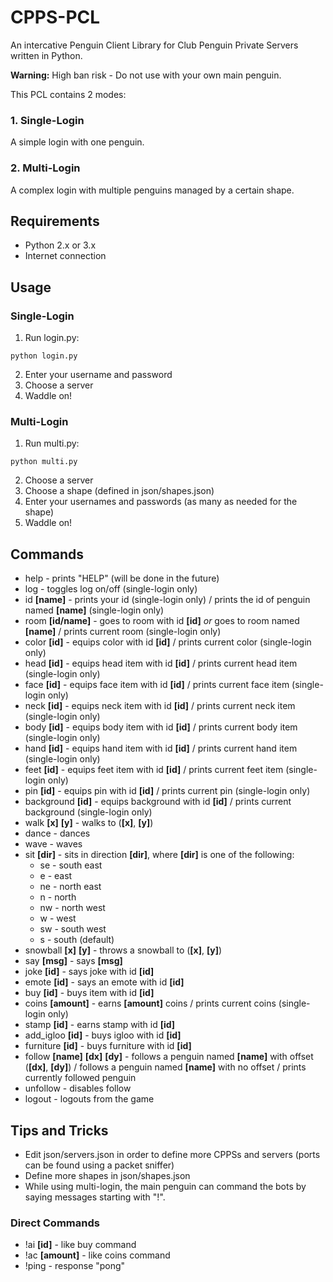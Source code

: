 # CPPS-PCL
An intercative Penguin Client Library for Club Penguin Private Servers written in Python.

**Warning:** High ban risk - Do not use with your own main penguin.

This PCL contains 2 modes:

### 1. Single-Login

A simple login with one penguin.

### 2. Multi-Login

A complex login with multiple penguins managed by a certain shape.

## Requirements
- Python 2.x or 3.x
- Internet connection

## Usage

### Single-Login
1. Run login.py:
```
python login.py
```
2. Enter your username and password
3. Choose a server
4. Waddle on!

### Multi-Login
1. Run multi.py:
```
python multi.py
```
2. Choose a server
3. Choose a shape (defined in json/shapes.json)
4. Enter your usernames and passwords (as many as needed for the shape)
5. Waddle on!

## Commands
- help - prints "HELP" (will be done in the future)
- log - toggles log on/off (single-login only)
- id __[name]__ - prints your id (single-login only) / prints the id of penguin named __[name]__ (single-login only)
- room __[id/name]__ - goes to room with id __[id]__ _or_ goes to room named __[name]__ / prints current room (single-login only)
- color __[id]__ - equips color with id __[id]__ / prints current color (single-login only)
- head __[id]__ - equips head item with id __[id]__ / prints current head item (single-login only)
- face __[id]__ - equips face item with id __[id]__ / prints current face item (single-login only)
- neck __[id]__ - equips neck item with id __[id]__ / prints current neck item (single-login only)
- body __[id]__ - equips body item with id __[id]__ / prints current body item (single-login only)
- hand __[id]__ - equips hand item with id __[id]__ / prints current hand item (single-login only)
- feet __[id]__ - equips feet item with id __[id]__ / prints current feet item (single-login only)
- pin __[id]__ - equips pin with id __[id]__ / prints current pin (single-login only)
- background __[id]__ - equips background with id __[id]__ / prints current background (single-login only)
- walk __[x]__ __[y]__ - walks to (__[x]__, __[y]__)
- dance - dances
- wave - waves
- sit __[dir]__ - sits in direction __[dir]__, where __[dir]__ is one of the following:
  - se - south east
  - e - east
  - ne - north east
  - n - north
  - nw - north west
  - w - west
  - sw - south west
  - s - south (default)
- snowball __[x]__ __[y]__ - throws a snowball to (__[x]__, __[y]__)
- say __[msg]__ - says __[msg]__
- joke __[id]__ - says joke with id __[id]__
- emote __[id]__ - says an emote with id __[id]__
- buy __[id]__ - buys item with id __[id]__
- coins __[amount]__ - earns __[amount]__ coins / prints current coins (single-login only)
- stamp __[id]__ - earns stamp with id __[id]__
- add_igloo __[id]__ - buys igloo with id __[id]__
- furniture __[id]__ - buys furniture with id __[id]__
- follow __[name]__ __[dx]__ __[dy]__ - follows a penguin named __[name]__ with offset (__[dx]__, __[dy]__) / follows a penguin named __[name]__ with no offset / prints currently followed penguin
- unfollow - disables follow
- logout - logouts from the game

## Tips and Tricks
- Edit json/servers.json in order to define more CPPSs and servers (ports can be found using a packet sniffer)
- Define more shapes in json/shapes.json
- While using multi-login, the main penguin can command the bots by saying messages starting with "!".

### Direct Commands
- !ai __[id]__ - like buy command
- !ac __[amount]__ - like coins command
- !ping - response "pong"
